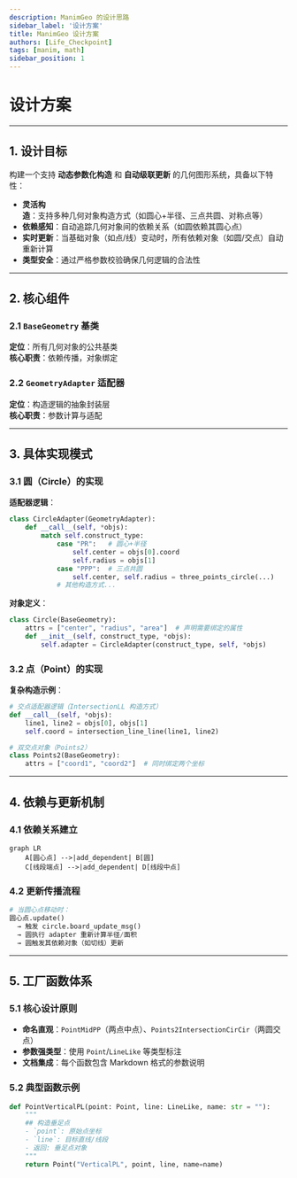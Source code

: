 ```yaml
---
description: ManimGeo 的设计思路
sidebar_label: '设计方案'
title: ManimGeo 设计方案
authors: [Life_Checkpoint]
tags: [manim, math]
sidebar_position: 1
---
```


# 设计方案

---

## 1. 设计目标
构建一个支持 **动态参数化构造** 和 **自动级联更新** 的几何图形系统，具备以下特性：
- **灵活构造**：支持多种几何对象构造方式（如圆心+半径、三点共圆、对称点等）  
- **依赖感知**：自动追踪几何对象间的依赖关系（如圆依赖其圆心点）  
- **实时更新**：当基础对象（如点/线）变动时，所有依赖对象（如圆/交点）自动重新计算  
- **类型安全**：通过严格参数校验确保几何逻辑的合法性

---

## 2. 核心组件

### 2.1 `BaseGeometry` 基类
**定位**：所有几何对象的公共基类  
**核心职责**：依赖传播，对象绑定

### 2.2 `GeometryAdapter` 适配器
**定位**：构造逻辑的抽象封装层  
**核心职责**：参数计算与适配

---

## 3. 具体实现模式

### 3.1 圆（Circle）的实现
**适配器逻辑**：
```python
class CircleAdapter(GeometryAdapter):
    def __call__(self, *objs):
        match self.construct_type:
            case "PR":   # 圆心+半径
                self.center = objs[0].coord
                self.radius = objs[1]
            case "PPP":  # 三点共圆
                self.center, self.radius = three_points_circle(...)
            # 其他构造方式...
```

**对象定义**：
```python
class Circle(BaseGeometry):
    attrs = ["center", "radius", "area"]  # 声明需要绑定的属性
    def __init__(self, construct_type, *objs):
        self.adapter = CircleAdapter(construct_type, self, *objs)
```

### 3.2 点（Point）的实现
**复杂构造示例**：
```python
# 交点适配器逻辑（IntersectionLL 构造方式）
def __call__(self, *objs):
    line1, line2 = objs[0], objs[1]
    self.coord = intersection_line_line(line1, line2)

# 双交点对象（Points2）
class Points2(BaseGeometry):
    attrs = ["coord1", "coord2"]  # 同时绑定两个坐标
```

---

## 4. 依赖与更新机制

### 4.1 依赖关系建立
```mermaid
graph LR
    A[圆心点] -->|add_dependent| B[圆]
    C[线段端点] -->|add_dependent| D[线段中点]
```

### 4.2 更新传播流程
```python
# 当圆心点移动时：
圆心点.update() 
  → 触发 circle.board_update_msg() 
  → 圆执行 adapter 重新计算半径/面积 
  → 圆触发其依赖对象（如切线）更新
```

---

## 5. 工厂函数体系

### 5.1 核心设计原则
- **命名直观**：`PointMidPP`（两点中点）、`Points2IntersectionCirCir`（两圆交点）  
- **参数强类型**：使用 `Point`/`LineLike` 等类型标注  
- **文档集成**：每个函数包含 Markdown 格式的参数说明

### 5.2 典型函数示例
```python
def PointVerticalPL(point: Point, line: LineLike, name: str = ""):
    """
    ## 构造垂足点
    - `point`: 原始点坐标
    - `line`: 目标直线/线段
    - 返回: 垂足点对象
    """
    return Point("VerticalPL", point, line, name=name)
```
